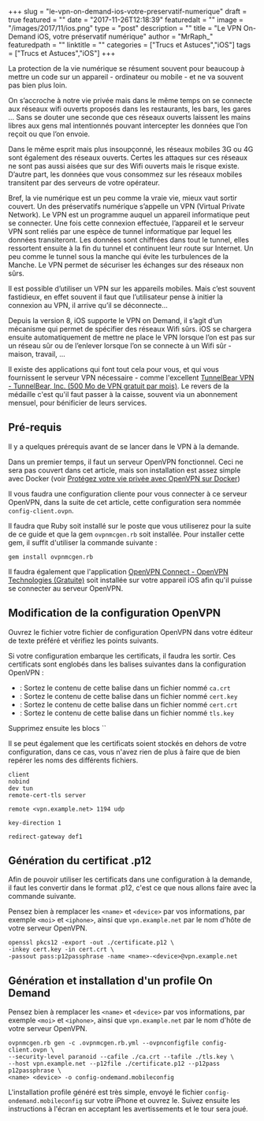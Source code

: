 +++
slug = "le-vpn-on-demand-ios-votre-preservatif-numerique"
draft = true
featured = ""
date = "2017-11-26T12:18:39"
featuredalt = ""
image = "/images/2017/11/ios.png"
type = "post"
description = ""
title = "Le VPN On-Demand iOS, votre préservatif numérique"
author = "MrRaph_"
featuredpath = ""
linktitle = ""
categories = ["Trucs et Astuces","iOS"]
tags = ["Trucs et Astuces","iOS"]
+++


La protection de la vie numérique se résument souvent pour beaucoup à mettre un code sur un appareil - ordinateur ou mobile - et ne va souvent pas bien plus loin.

On s’accroche à notre vie privée mais dans le même temps on se connecte aux réseaux wifi ouverts proposés dans les restaurants, les bars, les gares ... Sans se douter une seconde que ces réseaux ouverts laissent les mains libres aux gens mal intentionnés pouvant intercepter les données que l’on reçoit ou que l’on envoie.

Dans le même esprit mais plus insoupçonné, les réseaux mobiles 3G ou 4G sont également des réseaux ouverts. Certes les attaques sur ces réseaux ne sont pas aussi aisées que sur des Wifi ouverts mais le risque existe. D’autre part, les données que vous consommez sur les réseaux mobiles transitent par des serveurs de votre opérateur.

Bref, la vie numérique est un peu comme la vraie vie, mieux vaut sortir couvert. Un des préservatifs numérique s’appelle un VPN (Virtual Private Network). Le VPN est un programme auquel un appareil informatique peut se connecter. Une fois cette connexion effectuée, l’appareil et le serveur VPN sont reliés par une espèce de tunnel informatique par lequel les données transiteront. Les données sont chiffrées dans tout le tunnel, elles ressortent ensuite à la fin du tunnel et continuent leur route sur Internet. Un peu comme le tunnel sous la manche qui évite les turbulences de la Manche. Le VPN permet de sécuriser les échanges sur des réseaux non sûrs.

Il est possible d’utiliser un VPN sur les appareils mobiles. Mais c’est souvent fastidieux, en effet souvent il faut que l’utilisateur pense à initier la connexion au VPN, il arrive qu’il se déconnecte...

Depuis la version 8, iOS supporte le VPN on Demand, il s’agit d’un mécanisme qui permet de spécifier des réseaux Wifi sûrs. iOS se chargera ensuite automatiquement de mettre ne place le VPN lorsque l’on est pas sur un réseau sûr ou de l’enlever lorsque l’on se connecte à un Wifi sûr - maison, travail, ...

Il existe des applications qui font tout cela pour vous, et qui vous fournissent le serveur VPN nécessaire - comme l'excellent <a href="https://itunes.apple.com/fr/app/tunnelbear-vpn/id564842283?mt=8&at=1001lsQf">TunnelBear VPN - TunnelBear, Inc. (500 Mo de VPN gratuit par mois)</a>. Le revers de la médaille c'est qu'il faut passer à la caisse, souvent via un abonnement mensuel, pour bénificier de leurs services. 

## Pré-requis

Il y a quelques prérequis avant de se lancer dans le VPN à la demande. 

Dans un premier temps, il faut un serveur OpenVPN fonctionnel. Ceci ne sera pas couvert dans cet article, mais son installation est assez simple avec Docker (voir [Protégez votre vie privée avec OpenVPN sur Docker](https://techan.fr/protegez-votre-vie-privee-avec-openvpn-sur-docker.html))

Il vous faudra une configuration cliente pour vous connecter à ce serveur OpenVPN, dans la suite de cet article, cette configuration sera nommée `config-client.ovpn`. 

Il faudra que Ruby soit installé sur le poste que vous utiliserez pour la suite de ce guide et que la gem `ovpnmcgen.rb` soit installée. Pour installer cette gem, il suffit d'utiliser la commande suivante :

    gem install ovpnmcgen.rb


Il faudra également que l'application <a href="https://itunes.apple.com/fr/app/openvpn-connect/id590379981?mt=8&at=1001lsQf">OpenVPN Connect - OpenVPN Technologies (Gratuite)</a> soit installée sur votre appareil iOS afin qu'il puisse se connecter au serveur OpenVPN.

## Modification de la configuration OpenVPN

Ouvrez le fichier votre fichier de configuration OpenVPN dans votre éditeur de texte préféré et vérifiez les points suivants.

Si votre configuration embarque les certificats, il faudra les sortir. Ces certificats sont englobés dans les balises suivantes dans la configuration OpenVPN :

* <ca> : Sortez le contenu de cette balise dans un fichier nommé `ca.crt`
* <key> : Sortez le contenu de cette balise dans un fichier nommé `cert.key`
* <cert> : Sortez le contenu de cette balise dans un fichier nommé `cert.crt`
* <tls-auth> : Sortez le contenu de cette balise dans un fichier nommé `tls.key`

Supprimez ensuite les blocs ``

Il se peut également que les certificats soient stockés en dehors de votre configuration, dans ce cas, vous n'avez rien de plus à faire que de bien repérer les noms des différents fichiers.

    client
    nobind
    dev tun
    remote-cert-tls server
    
    remote <vpn.example.net> 1194 udp
    
    key-direction 1

    redirect-gateway def1


## Génération du certificat .p12

Afin de pouvoir utiliser les certificats dans une configuration à la demande, il faut les convertir dans le format .p12, c'est ce que nous allons faire avec la commande suivante.

Pensez bien à remplacer les `<name>` et `<device>` par vos informations, par exemple `<moi>` et `<iphone>`, ainsi que `vpn.example.net` par le nom d'hôte de votre serveur OpenVPN.

    openssl pkcs12 -export -out ./certificate.p12 \
    -inkey cert.key -in cert.crt \
    -passout pass:p12passphrase -name <name>-<device>@vpn.example.net


## Génération et installation  d'un profile On Demand

Pensez bien à remplacer les `<name>` et `<device>` par vos informations, par exemple `<moi>` et `<iphone>`, ainsi que `vpn.example.net` par le nom d'hôte de votre serveur OpenVPN.

    ovpnmcgen.rb gen -c .ovpnmcgen.rb.yml --ovpnconfigfile config-client.ovpn \
    --security-level paranoid --cafile ./ca.crt --tafile ./tls.key \ 
    --host vpn.example.net --p12file ./certificate.p12 --p12pass p12passphrase \
    <name> <device> -o config-ondemand.mobileconfig

L'installation profile généré est très simple, envoyé le fichier  `config-ondemand.mobileconfig` sur votre iPhone et ouvrez le. Suivez ensuite les instructions à l'écran en acceptant les avertissements et le tour sera joué.